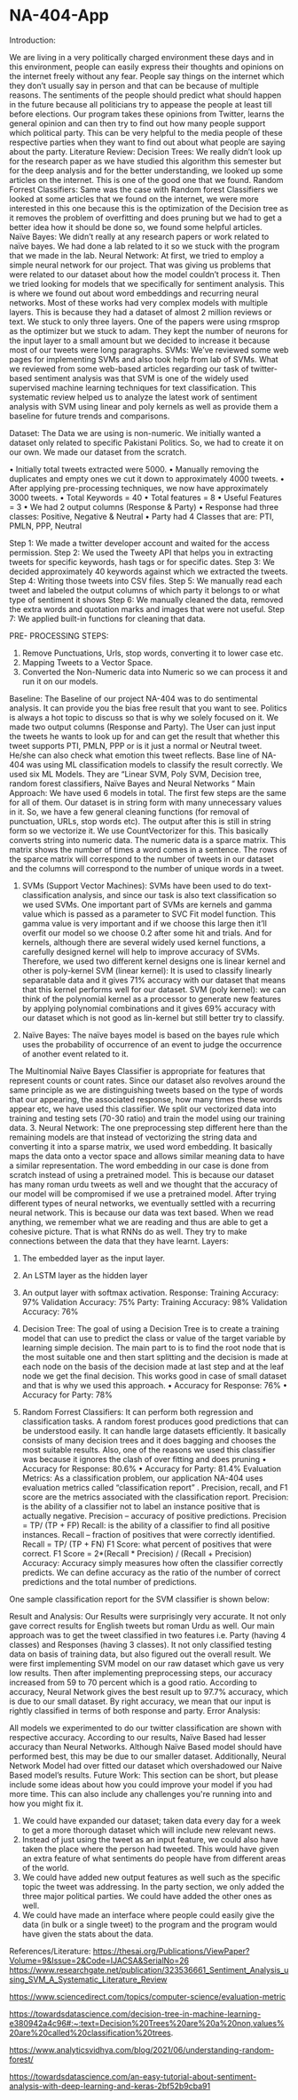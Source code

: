 # NA-404-App
Introduction:

We are living in a very politically charged environment these days and in this environment, people can easily express their thoughts and opinions on the internet freely without any fear. People say things on the internet which they don’t usually say in person and that can be because of multiple reasons.
The sentiments of the people should predict what should happen in the future because all politicians try to appease the people at least till before elections. 
Our program takes these opinions from Twitter, learns the general opinion and can then try to find out how many people support which political party. This can be very helpful to the media people of these respective parties when they want to find out about what people are saying about the party. 
Literature Review: 
Decision Trees:
We really didn’t look up for the research paper as we have studied this algorithm this semester but for the deep analysis and for the better understanding, we looked up some articles on the internet. This is one of the good one that we found. 
Random Forrest Classifiers:
Same was the case with Random forest Classifiers we looked at some articles that we found on the internet, we were more interested in this one because this is the optimization of the Decision tree as it removes the problem of overfitting and does pruning but we had to get a better idea how it should be done so, we found some helpful articles.  
Naïve Bayes:
We didn’t really at any research papers or work related to naïve bayes. We had done a lab related to it so we stuck with the program that we made in the lab.
Neural Network:
At first, we tried to employ a simple neural network for our project. That was giving us problems that were related to our dataset about how the model couldn’t process it. 
Then we tried looking for models that we specifically for sentiment analysis. This is where we found out about word embeddings and recurring neural networks. 
Most of these works had very complex models with multiple layers. This is because they had a dataset of almost 2 million reviews or text. We stuck to only three layers. One of the papers were using rmsprop as the optimizer but we stuck to adam. They kept the number of neurons for the input layer to a small amount but we decided to increase it because most of our tweets were long paragraphs. 
SVMs:
We’ve reviewed some web pages for implementing SVMs and also took help from lab of SVMs. What we reviewed from some web-based articles regarding our task of twitter-based sentiment analysis was that SVM is one of the widely used supervised machine learning techniques  for text classification. This systematic review helped us to analyze the latest work of sentiment analysis  with SVM using linear and poly kernels as well as provide them a baseline for future trends and comparisons.

Dataset:
The Data we are using is non-numeric. We initially wanted a dataset only related to specific Pakistani Politics. So, we had to create it on our own. We made our dataset from the scratch.

•	Initially total tweets extracted were 5000.
•	Manually removing the duplicates and empty ones we cut it down to approximately 4000 tweets.
•	After applying pre-processing techniques, we now have approximately 3000 tweets.
•	Total Keywords = 40
•	Total features = 8
•	Useful Features = 3
•	We had 2 output columns (Response & Party)
•	Response had three classes: Positive, Negative & Neutral
•	Party had 4 Classes that are: PTI, PMLN, PPP, Neutral

Step 1: We made a twitter developer account and waited for the access permission.
Step 2: We used the Tweety API that helps you in extracting tweets for specific keywords, hash tags or for specific dates.
Step 3: We decided approximately 40 keywords against which we extracted the tweets.
Step 4: Writing those tweets into CSV files.
Step 5: We manually read each tweet and labeled the output columns of which party it belongs to or what type of sentiment it shows
Step 6: We manually cleaned the data, removed the extra words and quotation marks and images that were not useful.
Step 7: We applied built-in functions for cleaning that data. 

PRE- PROCESSING STEPS:
1.	Remove Punctuations, Urls, stop words, converting it to lower case etc.
2.	Mapping Tweets to a Vector Space. 
3.	Converted the Non-Numeric data into Numeric so we can process it and run it on our models.

Baseline:
The Baseline of our project NA-404 was to do sentimental analysis.  It can provide you the bias free result that you want to see. Politics is always a hot topic to discuss so that is why we solely focused on it. We made two output columns (Response and Party). The User can just input the tweets he wants to look up for and can get the result that whether this tweet supports PTI, PMLN, PPP or is it just a normal or Neutral tweet. He/she can also check what emotion this tweet reflects.
Base line of NA-404 was using ML classification models to classify the result correctly. We used six ML Models. They are “Linear SVM, Poly SVM, Decision tree, random forest classifiers, Naïve Bayes and Neural Networks “
Main Approach: 
We have used 6 models in total. The first few steps are the same for all of them. Our dataset is in string form with many unnecessary values in it. So, we have a few general cleaning functions (for removal of punctuation, URLs, stop words etc). The output after this is still in string form so we vectorize it. We use CountVectorizer for this. This basically converts string into numeric data. The numeric data is a sparce matrix. This matrix shows the number of times a word comes in a sentence. The rows of the sparce matrix will correspond to the number of tweets in our dataset and the columns will correspond to the number of unique words in a tweet.  
1.	SVMs (Support Vector Machines): SVMs have been used to do text-classification analysis, and since our task is also text classification so we used SVMs. One important part of SVMs are kernels and gamma value which is passed as a parameter to SVC Fit model function. This gamma value is very important and if we choose this large then it’ll overfit our model so we choose 0.2 after some hit and trials. And for kernels, although there are several widely used kernel functions, a carefully designed kernel will help to improve accuracy of SVMs. Therefore, we used two different kernel designs one is linear kernel and other is poly-kernel 
SVM (linear kernel): It is used to classify linearly separatable data and it gives 71% accuracy with our dataset that means that this kernel performs well for our dataset.
SVM (poly kernel): we can think of the polynomial kernel as a processor to generate new features by applying polynomial combinations and it gives 69% accuracy with our dataset which is not good as lin-kernel but still better try to classify.

2.	Naïve Bayes:
The naïve bayes model is based on the bayes rule which uses the probability of occurrence of an event to judge the occurrence of another event related to it.
 
The Multinomial Naïve Bayes Classifier is appropriate for features that represent counts or count rates. Since our dataset also revolves around the same principle as we are distinguishing tweets based on the type of words that our appearing, the associated response, how many times these words appear etc, we have used this classifier. 
We split our vectorized data into training and testing sets (70-30 ratio) and train the model using our training data. 
3.	Neural Network:
The one preprocessing step different here than the remaining models are that instead of vectorizing the string data and converting it into a sparse matrix, we used word embedding. 
It basically maps the data onto a vector space and allows similar meaning data to have a similar representation. 
The word embedding in our case is done from scratch instead of using a pretrained model. This is because our dataset has many roman urdu tweets as well and we thought that the accuracy of our model will be compromised if we use a pretrained model.
After trying different types of neural networks, we eventually settled with a recurring neural network. This is because our data was text based. When we read anything, we remember what we are reading and thus are able to get a cohesive picture. That is what RNNs do as well. They try to make connections between the data that they have learnt. 
Layers:
1.	The embedded layer as the input layer.
2.	An LSTM layer as the hidden layer
3.	An output layer with softmax activation.
Response:
Training Accuracy: 97%
Validation Accuracy: 75%
Party:
Training Accuracy: 98%
Validation Accuracy: 76%

4.	Decision Tree:
The goal of using a Decision Tree is to create a training model that can use to predict the class or value of the target variable by learning simple decision. The main part to is to find the root node that is the most suitable one and then start splitting and the decision is made at each node on the basis of the decision made at last step and at the leaf node we get the final decision. This works good in case of small dataset and that is why we used this approach. 
•	Accuracy for Response: 76%
•	Accuracy for Party: 78%

5.	Random Forrest Classifiers:
It can perform both regression and classification tasks. A random forest produces good predictions that can be understood easily. It can handle large datasets efficiently. It basically consists of many decision trees and it does bagging and chooses the most suitable results. Also, one of the reasons we used this classifier was because it ignores the clash of over fitting and does pruning
•	Accuracy for Response:  80.6%
•	Accuracy for Party: 81.4%
Evaluation Metrics:
As a classification problem, our application NA-404 uses evaluation metrics called “classification report” . Precision, recall, and F1 score are the metrics associated with the classification report.
	Precision: is the ability of a classifier not to label an instance positive that is actually negative.
Precision – accuracy of positive predictions.
Precision = TP/ (TP + FP)
	Recall: is the ability of a classifier to find all positive instances.
Recall – fraction of positives that were correctly identified.
Recall = TP/ (TP + FN)
	F1 Score: what percent of positives that were correct.
F1 Score = 2*(Recall * Precision) / (Recall + Precision)
	Accuracy: Accuracy simply measures how often the classifier correctly predicts. We can define accuracy as the ratio of the number of correct predictions and the total number of predictions.
 

One sample classification report for the SVM classifier is shown below:
 
Result and Analysis:
Our Results were surprisingly very accurate. It not only gave correct results for English tweets but roman Urdu as well. 
Our main approach was to get the tweet classified in two features i.e. Party (having 4 classes) and Responses (having 3 classes). It not only classified testing data on basis of training data, but also figured out the overall result. 
We were first implementing SVM model on our raw dataset which gave us very low results. Then after implementing preprocessing steps, our accuracy increased from 59 to 70 percent which is a good ratio.
According to accuracy, Neural Network gives the best result up to 97.7% accuracy, which is due to our small dataset. By right accuracy, we mean that our input is rightly classified in terms of both response and party.
Error Analysis:
 
All models we experimented to do our twitter classification are shown with respective accuracy.
According to our results, Naïve Based had lesser accuracy than Neural Networks. Although Naïve Based model should have performed best, this may be due to our smaller dataset.
Additionally, Neural Network Model had over fitted our dataset which overshadowed our Naive Based model’s results.
Future Work: 
This section can be short, but please include some ideas about how you could improve your model if you had more time. This can also include any challenges you're running into and how you might fix it.
1.	We could have expanded our dataset; taken data every day for a week to get a more thorough dataset which will include new relevant news.
2.	Instead of just using the tweet as an input feature, we could also have taken the place where the person had tweeted. This would have given an extra feature of what sentiments do people have from different areas of the world.
3.	We could have added new output features as well such as the specific topic the tweet was addressing. In the party section, we only added the three major political parties. We could have added the other ones as well.
4.	We could have made an interface where people could easily give the data (in bulk or a single tweet) to the program and the program would have given the stats about the data.

References/Literature:
  https://thesai.org/Publications/ViewPaper?Volume=9&Issue=2&Code=IJACSA&SerialNo=26
 https://www.researchgate.net/publication/323536661_Sentiment_Analysis_using_SVM_A_Systematic_Literature_Review

  https://www.sciencedirect.com/topics/computer-science/evaluation-metric 

https://towardsdatascience.com/decision-tree-in-machine-learning-e380942a4c96#:~:text=Decision%20Trees%20are%20a%20non,values%20are%20called%20classification%20trees.

https://www.analyticsvidhya.com/blog/2021/06/understanding-random-forest/

https://towardsdatascience.com/an-easy-tutorial-about-sentiment-analysis-with-deep-learning-and-keras-2bf52b9cba91



